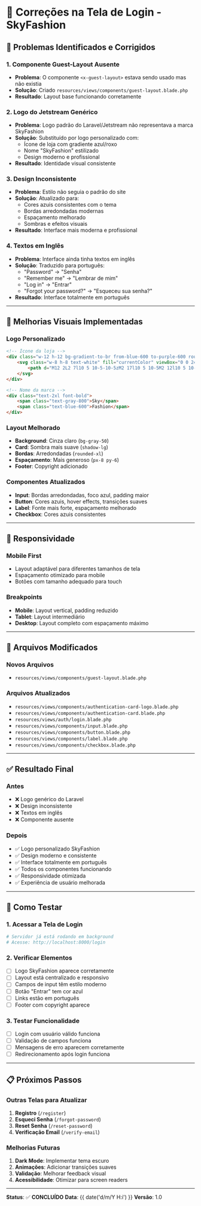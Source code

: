 # 🔧 Correções na Tela de Login - SkyFashion

## 🎯 **Problemas Identificados e Corrigidos**

### **1. Componente Guest-Layout Ausente**
- **Problema**: O componente `<x-guest-layout>` estava sendo usado mas não existia
- **Solução**: Criado `resources/views/components/guest-layout.blade.php`
- **Resultado**: Layout base funcionando corretamente

### **2. Logo do Jetstream Genérico**
- **Problema**: Logo padrão do Laravel/Jetstream não representava a marca SkyFashion
- **Solução**: Substituído por logo personalizado com:
  - Ícone de loja com gradiente azul/roxo
  - Nome "SkyFashion" estilizado
  - Design moderno e profissional
- **Resultado**: Identidade visual consistente

### **3. Design Inconsistente**
- **Problema**: Estilo não seguia o padrão do site
- **Solução**: Atualizado para:
  - Cores azuis consistentes com o tema
  - Bordas arredondadas modernas
  - Espaçamento melhorado
  - Sombras e efeitos visuais
- **Resultado**: Interface mais moderna e profissional

### **4. Textos em Inglês**
- **Problema**: Interface ainda tinha textos em inglês
- **Solução**: Traduzido para português:
  - "Password" → "Senha"
  - "Remember me" → "Lembrar de mim"
  - "Log in" → "Entrar"
  - "Forgot your password?" → "Esqueceu sua senha?"
- **Resultado**: Interface totalmente em português

---

## 🎨 **Melhorias Visuais Implementadas**

### **Logo Personalizado**
```html
<!-- Ícone da loja -->
<div class="w-12 h-12 bg-gradient-to-br from-blue-600 to-purple-600 rounded-lg">
    <svg class="w-8 h-8 text-white" fill="currentColor" viewBox="0 0 24 24">
        <path d="M12 2L2 7l10 5 10-5-10-5zM2 17l10 5 10-5M2 12l10 5 10-5"/>
    </svg>
</div>

<!-- Nome da marca -->
<div class="text-2xl font-bold">
    <span class="text-gray-800">Sky</span>
    <span class="text-blue-600">Fashion</span>
</div>
```

### **Layout Melhorado**
- **Background**: Cinza claro (`bg-gray-50`)
- **Card**: Sombra mais suave (`shadow-lg`)
- **Bordas**: Arredondadas (`rounded-xl`)
- **Espaçamento**: Mais generoso (`px-8 py-6`)
- **Footer**: Copyright adicionado

### **Componentes Atualizados**
- **Input**: Bordas arredondadas, foco azul, padding maior
- **Button**: Cores azuis, hover effects, transições suaves
- **Label**: Fonte mais forte, espaçamento melhorado
- **Checkbox**: Cores azuis consistentes

---

## 📱 **Responsividade**

### **Mobile First**
- Layout adaptável para diferentes tamanhos de tela
- Espaçamento otimizado para mobile
- Botões com tamanho adequado para touch

### **Breakpoints**
- **Mobile**: Layout vertical, padding reduzido
- **Tablet**: Layout intermediário
- **Desktop**: Layout completo com espaçamento máximo

---

## 🔧 **Arquivos Modificados**

### **Novos Arquivos**
- `resources/views/components/guest-layout.blade.php`

### **Arquivos Atualizados**
- `resources/views/components/authentication-card-logo.blade.php`
- `resources/views/components/authentication-card.blade.php`
- `resources/views/auth/login.blade.php`
- `resources/views/components/input.blade.php`
- `resources/views/components/button.blade.php`
- `resources/views/components/label.blade.php`
- `resources/views/components/checkbox.blade.php`

---

## ✅ **Resultado Final**

### **Antes**
- ❌ Logo genérico do Laravel
- ❌ Design inconsistente
- ❌ Textos em inglês
- ❌ Componente ausente

### **Depois**
- ✅ Logo personalizado SkyFashion
- ✅ Design moderno e consistente
- ✅ Interface totalmente em português
- ✅ Todos os componentes funcionando
- ✅ Responsividade otimizada
- ✅ Experiência de usuário melhorada

---

## 🚀 **Como Testar**

### **1. Acessar a Tela de Login**
```bash
# Servidor já está rodando em background
# Acesse: http://localhost:8000/login
```

### **2. Verificar Elementos**
- [ ] Logo SkyFashion aparece corretamente
- [ ] Layout está centralizado e responsivo
- [ ] Campos de input têm estilo moderno
- [ ] Botão "Entrar" tem cor azul
- [ ] Links estão em português
- [ ] Footer com copyright aparece

### **3. Testar Funcionalidade**
- [ ] Login com usuário válido funciona
- [ ] Validação de campos funciona
- [ ] Mensagens de erro aparecem corretamente
- [ ] Redirecionamento após login funciona

---

## 📋 **Próximos Passos**

### **Outras Telas para Atualizar**
1. **Registro** (`/register`)
2. **Esqueci Senha** (`/forgot-password`)
3. **Reset Senha** (`/reset-password`)
4. **Verificação Email** (`/verify-email`)

### **Melhorias Futuras**
1. **Dark Mode**: Implementar tema escuro
2. **Animações**: Adicionar transições suaves
3. **Validação**: Melhorar feedback visual
4. **Acessibilidade**: Otimizar para screen readers

---

**Status**: ✅ **CONCLUÍDO**
**Data**: {{ date('d/m/Y H:i') }}
**Versão**: 1.0
